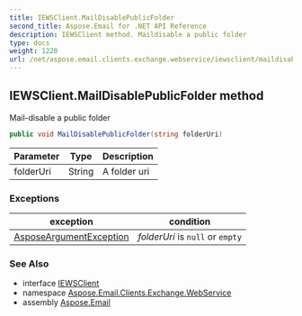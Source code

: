 ```yaml
---
title: IEWSClient.MailDisablePublicFolder
second_title: Aspose.Email for .NET API Reference
description: IEWSClient method. Maildisable a public folder
type: docs
weight: 1220
url: /net/aspose.email.clients.exchange.webservice/iewsclient/maildisablepublicfolder/
---
```

## IEWSClient.MailDisablePublicFolder method

Mail-disable a public folder

```csharp
public void MailDisablePublicFolder(string folderUri)
```

| Parameter | Type | Description |
| --- | --- | --- |
| folderUri | String | A folder uri |

### Exceptions

| exception | condition |
| --- | --- |
| [AsposeArgumentException](../../../aspose.email/asposeargumentexception/) | *folderUri* is `null` or `empty` |

### See Also

* interface [IEWSClient](../)
* namespace [Aspose.Email.Clients.Exchange.WebService](../../iewsclient/)
* assembly [Aspose.Email](../../../)


